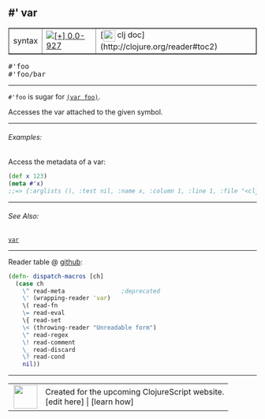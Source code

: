 ## #' var



 <table border="1">
<tr>
<td>syntax</td>
<td><a href="https://github.com/cljsinfo/cljs-api-docs/tree/0.0-927"><img valign="middle" alt="[+] 0.0-927" title="Added in 0.0-927" src="https://img.shields.io/badge/+-0.0--927-lightgrey.svg"></a> </td>
<td>
[<img height="24px" valign="middle" src="http://i.imgur.com/1GjPKvB.png"> clj doc](http://clojure.org/reader#toc2)
</td>
</tr>
</table>

<samp>#'foo</samp><br>
<samp>#'foo/bar</samp><br>

---


`#'foo` is sugar for [`(var foo)`][doc:special/var].

Accesses the var attached to the given symbol.

[doc:special/var]:../special/var.md

---

###### Examples:

Access the metadata of a var:

```clj
(def x 123)
(meta #'x)
;;=> {:arglists (), :test nil, :name x, :column 1, :line 1, :file "<cljs repl>", :doc nil, :ns cljs.user}
```



---

###### See Also:

[`var`](../special/var.md)<br>

---





Reader table @ [github]():

```clj
(defn- dispatch-macros [ch]
  (case ch
    \^ read-meta                ;deprecated
    \' (wrapping-reader 'var)
    \( read-fn
    \= read-eval
    \{ read-set
    \< (throwing-reader "Unreadable form")
    \" read-regex
    \! read-comment
    \_ read-discard
    \? read-cond
    nil))
```

<!--
Repo - tag - source tree - lines:

 <pre>

</pre>
-->

---



 <table>
<tr><td>
<img valign="middle" align="right" width="48px" src="http://i.imgur.com/Hi20huC.png">
</td><td>
Created for the upcoming ClojureScript website.<br>
[edit here] | [learn how]
</td></tr></table>

[edit here]:https://github.com/cljsinfo/cljs-api-docs/blob/master/cljsdoc/syntax/var.cljsdoc
[learn how]:https://github.com/cljsinfo/cljs-api-docs/wiki/cljsdoc-files

<!--

This information was too distracting to show to readers, but I'll leave it
commented here since it is helpful to:

- pretty-print the data used to generate this document
- and show how to retrieve that data



The API data for this symbol:

```clj
{:description "`#'foo` is sugar for [`(var foo)`][doc:special/var].\n\nAccesses the var attached to the given symbol.",
 :syntax-equiv {:edn-url nil,
                :clj-url "http://clojure.org/reader#toc2"},
 :ns "syntax",
 :name "var",
 :name-encode "var",
 :history [["+" "0.0-927"]],
 :type "syntax",
 :related ["special/var"],
 :full-name-encode "syntax/var",
 :extra-sources ({:code "(defn- dispatch-macros [ch]\n  (case ch\n    \\^ read-meta                ;deprecated\n    \\' (wrapping-reader 'var)\n    \\( read-fn\n    \\= read-eval\n    \\{ read-set\n    \\< (throwing-reader \"Unreadable form\")\n    \\\" read-regex\n    \\! read-comment\n    \\_ read-discard\n    \\? read-cond\n    nil))",
                  :title "Reader table",
                  :repo "tools.reader",
                  :tag "tools.reader-1.0.0-beta1",
                  :filename "src/main/clojure/clojure/tools/reader.clj",
                  :lines [764 776],
                  :url "https://github.com/clojure/tools.reader/blob/tools.reader-1.0.0-beta1/src/main/clojure/clojure/tools/reader.clj#L764-L776"}),
 :usage ["#'foo" "#'foo/bar"],
 :examples [{:id "673ef6",
             :content "Access the metadata of a var:\n\n```clj\n(def x 123)\n(meta #'x)\n;;=> {:arglists (), :test nil, :name x, :column 1, :line 1, :file \"<cljs repl>\", :doc nil, :ns cljs.user}\n```"}],
 :full-name "syntax/var",
 :display "#' var",
 :cljsdoc-url "https://github.com/cljsinfo/cljs-api-docs/blob/master/cljsdoc/syntax/var.cljsdoc"}

```

Retrieve the API data for this symbol:

```clj
;; from Clojure REPL
(require '[clojure.edn :as edn])
(-> (slurp "https://raw.githubusercontent.com/cljsinfo/cljs-api-docs/catalog/cljs-api.edn")
    (edn/read-string)
    (get-in [:symbols "syntax/var"]))
```

-->

